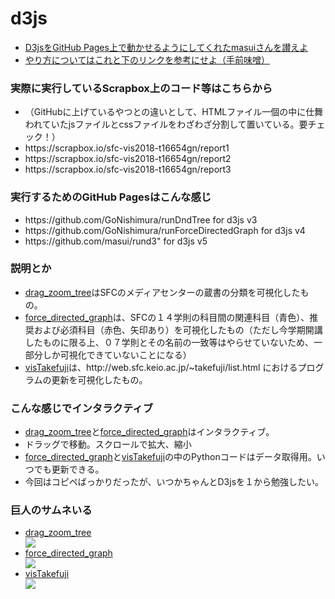 # d3js
<ul>
  <li><a href="https://github.com/masui/rund3" target="_blank">D3jsをGitHub Pages上で動かせるようにしてくれたmasuiさんを讃えよ</a></li>
  <li><a href="https://scrapbox.io/sfc-vis2018-t16654gn/report1" target="_blank">やり方についてはこれと下のリンクを参考にせよ（手前味噌）</a></li>
</ul>

<h3>実際に実行しているScrapbox上のコード等はこちらから</h3>
<ul>
  <li>（GitHubに上げているやつとの違いとして、HTMLファイル一個の中に仕舞われていたjsファイルとcssファイルをわざわざ分割して置いている。要チェック！）</li>
  <li>https://scrapbox.io/sfc-vis2018-t16654gn/report1</li>
  <li>https://scrapbox.io/sfc-vis2018-t16654gn/report2</li>
  <li>https://scrapbox.io/sfc-vis2018-t16654gn/report3</li>
</ul>

<h3>実行するためのGitHub Pagesはこんな感じ</h3>
<ul>
  <li>https://github.com/GoNishimura/runDndTree for d3js v3</li>
  <li>https://github.com/GoNishimura/runForceDirectedGraph for d3js v4</li>
  <li>https://github.com/masui/rund3" for d3js v5</li>
</ul>


<h3>説明とか</h3>
<ul>
  <li><a href="https://gonishimura.github.io/runDndTree/?p=sfc-vis2018-t16654gn/report1&c=dndTree.js&s=dndTree.css" target="_blank">drag_zoom_tree</a>はSFCのメディアセンターの蔵書の分類を可視化したもの。</li>
  <li><a href="https://gonishimura.github.io/runForceDirectedGraph/?p=sfc-vis2018-t16654gn/report2&c=fdg.js&s=fdg.css" target="_blank">force_directed_graph</a>は、SFCの１４学則の科目間の関連科目（青色）、推奨および必須科目（赤色、矢印あり）を可視化したもの（ただし今学期開講したものに限る上、０７学則とその名前の一致等はやらせていないため、一部分しか可視化できていないことになる）</li>
  <li><a href="https://gonishimura.github.io/runDndTree/?p=sfc-vis2018-t16654gn/report3&c=take.js&s=take.css" target="_blank">visTakefuji</a>は、http://web.sfc.keio.ac.jp/~takefuji/list.html におけるプログラムの更新を可視化したもの。</li>
</ul>


<h3>こんな感じでインタラクティブ</h3>
<ul>
  <li><a href="https://gonishimura.github.io/runDndTree/?p=sfc-vis2018-t16654gn/report1&c=dndTree.js&s=dndTree.css" target="_blank">drag_zoom_tree</a>と<a href="https://gonishimura.github.io/runForceDirectedGraph/?p=sfc-vis2018-t16654gn/report2&c=fdg.js&s=fdg.css" target="_blank">force_directed_graph</a>はインタラクティブ。</li>
  <li>ドラッグで移動。スクロールで拡大、縮小</li>
  <li><a href="https://gonishimura.github.io/runForceDirectedGraph/?p=sfc-vis2018-t16654gn/report2&c=fdg.js&s=fdg.css" target="_blank">force_directed_graph</a>と<a href="https://gonishimura.github.io/runDndTree/?p=sfc-vis2018-t16654gn/report3&c=take.js&s=take.css" target="_blank">visTakefuji</a>の中のPythonコードはデータ取得用。いつでも更新できる。</li>
  <li>今回はコピペばっかりだったが、いつかちゃんとD3jsを１から勉強したい。</li>
</ul>


<h3>巨人のサムネいる</h3>
<ul>
  <li><a href="https://gonishimura.github.io/runDndTree/?p=sfc-vis2018-t16654gn/report1&c=dndTree.js&s=dndTree.css" target="_blank">drag_zoom_tree</a></li>
  <img src="https://github.com/GoNishimura/images/blob/master/books.png">

  <li><a href="https://gonishimura.github.io/runForceDirectedGraph/?p=sfc-vis2018-t16654gn/report2&c=fdg.js&s=fdg.css" target="_blank">force_directed_graph</a></li>
  <img src="https://github.com/GoNishimura/images/blob/master/courses.png">

  <li><a href="https://gonishimura.github.io/runDndTree/?p=sfc-vis2018-t16654gn/report3&c=take.js&s=take.css" target="_blank">visTakefuji</a></li>
  <img src="https://github.com/GoNishimura/images/blob/master/take.png">
</ul>
